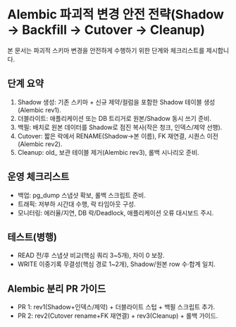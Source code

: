 # Alembic 파괴적 변경 안전 전략(Shadow → Backfill → Cutover → Cleanup)

본 문서는 파괴적 스키마 변경을 안전하게 수행하기 위한 단계와 체크리스트를 제시합니다.

## 단계 요약
1) Shadow 생성: 기존 스키마 + 신규 제약/컬럼을 포함한 Shadow 테이블 생성(Alembic rev1).
2) 더블라이트: 애플리케이션 또는 DB 트리거로 원본/Shadow 동시 쓰기 준비.
3) 백필: 배치로 원본 데이터를 Shadow로 점진 복사(작은 청크, 인덱스/제약 선행).
4) Cutover: 짧은 락에서 RENAME(Shadow→본 이름), FK 재연결, 시퀀스 이전(Alembic rev2).
5) Cleanup: old_ 보관 테이블 제거(Alembic rev3), 롤백 시나리오 준비.

## 운영 체크리스트
- 백업: pg_dump 스냅샷 확보, 롤백 스크립트 준비.
- 트래픽: 저부하 시간대 수행, 락 타임아웃 구성.
- 모니터링: 에러율/지연, DB 락/Deadlock, 애플리케이션 오류 대시보드 주시.

## 테스트(병행)
- READ 전/후 스냅샷 비교(핵심 쿼리 3~5개), 차이 0 보장.
- WRITE 이중기록 무결성(핵심 경로 1~2개), Shadow/원본 row 수·합계 일치.

## Alembic 분리 PR 가이드
- PR 1: rev1(Shadow+인덱스/제약) + 더블라이트 스텁 + 백필 스크립트 추가.
- PR 2: rev2(Cutover rename+FK 재연결) + rev3(Cleanup) + 롤백 가이드.
